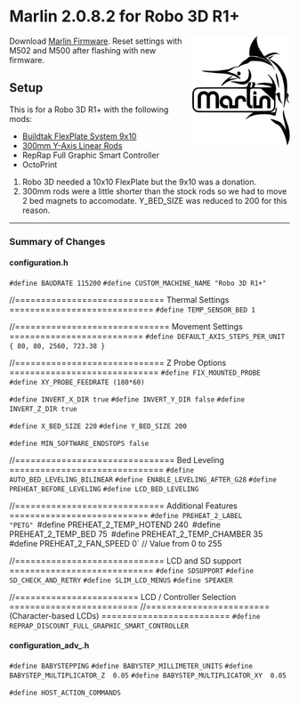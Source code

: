 # Marlin 2.0.8.2 for Robo 3D R1+

<img align="right" width=175 src="buildroot/share/pixmaps/logo/marlin-250.png" />

Download [Marlin Firmware](https://marlinfw.org/).
Reset settings with M502 and M500 after flashing with new firmware.

## Setup

This is for a Robo 3D R1+ with the following mods:
* [Buildtak FlexPlate System 9x10](https://www.matterhackers.com/store/l/buildtak-flexplate-system-9-x-10/sk/MPZ03EZP)
* [300mm Y-Axis Linear Rods](https://amzn.to/3cceJ6K)
* RepRap Full Graphic Smart Controller
* OctoPrint

1. Robo 3D needed a 10x10 FlexPlate but the 9x10 was a donation.
2. 300mm rods were a little shorter than the stock rods so we had to move 2 bed magnets to accomodate. Y_BED_SIZE was reduced to 200 for this reason.

---
### Summary of Changes

#### configuration.h
`#define BAUDRATE 115200`
`#define CUSTOM_MACHINE_NAME "Robo 3D R1+"`

//============================= Thermal Settings ============================
`#define TEMP_SENSOR_BED 1`

//============================== Movement Settings ==========================
`#define DEFAULT_AXIS_STEPS_PER_UNIT   { 80, 80, 2560, 723.38 }`

//============================= Z Probe Options =============================
`#define FIX_MOUNTED_PROBE`
`#define XY_PROBE_FEEDRATE (180*60)`

`#define INVERT_X_DIR true`
`#define INVERT_Y_DIR false`
`#define INVERT_Z_DIR true`

`#define X_BED_SIZE 220`
`#define Y_BED_SIZE 200`

`#define MIN_SOFTWARE_ENDSTOPS false`

//=============================== Bed Leveling ==============================
`#define AUTO_BED_LEVELING_BILINEAR`
`#define ENABLE_LEVELING_AFTER_G28`
`#define PREHEAT_BEFORE_LEVELING`
`#define LCD_BED_LEVELING`

//============================= Additional Features ===========================
`#define PREHEAT_2_LABEL       "PETG"
`#define PREHEAT_2_TEMP_HOTEND 240`
`#define PREHEAT_2_TEMP_BED     75`
`#define PREHEAT_2_TEMP_CHAMBER 35`
`#define PREHEAT_2_FAN_SPEED     0` // Value from 0 to 255

//============================= LCD and SD support ============================
`#define SDSUPPORT`
`#define SD_CHECK_AND_RETRY`
`#define SLIM_LCD_MENUS`
`#define SPEAKER`

//======================== LCD / Controller Selection =========================
//========================   (Character-based LCDs)   =========================
`#define REPRAP_DISCOUNT_FULL_GRAPHIC_SMART_CONTROLLER`

#### configuration_adv_.h
`#define BABYSTEPPING`
`#define BABYSTEP_MILLIMETER_UNITS`
`#define BABYSTEP_MULTIPLICATOR_Z  0.05`
`#define BABYSTEP_MULTIPLICATOR_XY  0.05`

`#define HOST_ACTION_COMMANDS`